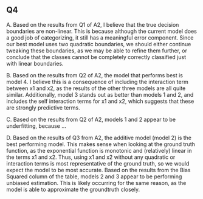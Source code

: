 ## Q4

A. Based on the results from Q1 of A2, I believe that the true decision boundaries are non-linear. 
This is because although the current model does a good job of categorizing, it still has a meaningful error component.
Since our best model uses two quadratic boundaries, we should either continue tweaking these boundaries, as we may be able
to refine them further, or conclude that the classes cannot be completely correctly classified just with linear boundaries.

B. Based on the results from Q2 of A2, the model that performs best is model 4. I believe this is a
consequence of including the interaction term between x1 and x2, as the results of the other three models are all quite
similar. Additionally, model 3 stands out as better than models 1 and 2, and includes the self interaction terms for
x1 and x2, which suggests that these are strongly predictive terms.

C. Based on the results from Q2 of A2, models 1 and 2 appear to be underfitting, because ...

D. Based on the results of Q3 from A2, the additive model (model 2) is the best performing model. This makes sense when
looking at the ground truth function, as the exponential function is monotonic and (relatively) linear in the terms
x1 and x2. Thus, using x1 and x2 without any quadratic or interaction terms is most representative of the ground truth,
so we would expect the model to be most accurate. Based on the results from the Bias Squared column of the table, models
2 and 3 appear to be performing unbiased estimation. This is likely occurring for the same reason, as the model is able to
approximate the groundtruth closely.
